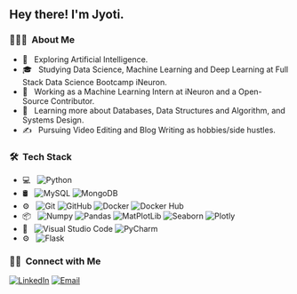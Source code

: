 <h2> Hey there! I'm Jyoti.</h2>

<h3> 👨🏻‍💻 &nbsp;About Me </h3>

- 🤔 &nbsp; Exploring Artificial Intelligence.
- 🎓 &nbsp; Studying Data Science, Machine Learning and Deep Learning at Full Stack Data Science Bootcamp iNeuron.
- 💼 &nbsp; Working as a Machine Learning Intern at iNeuron and a Open- Source Contributor.
- 🌱 &nbsp; Learning more about Databases, Data Structures and Algorithm, and Systems Design.
- ✍️ &nbsp; Pursuing Video Editing and Blog Writing as hobbies/side hustles.

<h3> 🛠 &nbsp;Tech Stack</h3>

- 💻 &nbsp;
  ![Python](https://img.shields.io/badge/-Python-333333?style=flat&logo=python)
- 🛢 &nbsp;
  ![MySQL](https://img.shields.io/badge/-MySQL-333333?style=flat&logo=mysql)
  ![MongoDB](https://img.shields.io/badge/-MongoDB-333333?style=flat&logo=mongodb)
- ⚙️ &nbsp;
  ![Git](https://img.shields.io/badge/-Git-333333?style=flat&logo=git)
  ![GitHub](https://img.shields.io/badge/-GitHub-333333?style=flat&logo=github)
  ![Docker](https://img.shields.io/badge/-Docker-333333?style=flat&logo=docker)
  ![Docker Hub](https://img.shields.io/badge/-DockerHub-333333?style=flat&logo=docker)
- 📦 &nbsp;
  ![Numpy](https://img.shields.io/badge/-Numpy-333333?style=flat&logo=Numpy&logoColor=007ACC)
  ![Pandas](https://img.shields.io/badge/-Pandas-333333?style=flat&logo=pandas)
  ![MatPlotLib](https://img.shields.io/badge/-Matplotlib-333333?style=flat&logo=matplotlib)
  ![Seaborn](https://img.shields.io/badge/-Seaborn-333333?style=flat&logo=seaborn)
  ![Plotly](https://img.shields.io/badge/-Plotly-333333?style=flat&logo=plotly)
- 🔧 &nbsp;
  ![Visual Studio Code](https://img.shields.io/badge/-Visual%20Studio%20Code-333333?style=flat&logo=visual-studio-code&logoColor=007ACC)
  ![PyCharm](https://img.shields.io/badge/-PyCharm-333333?style=flat&logo=pycharm)
- ⚙️ &nbsp;
   ![Flask](https://img.shields.io/badge/-Flask-333333?style=flat&logo=flask)
   

<h3> 🤝🏻 &nbsp;Connect with Me </h3>

<a href="https://www.linkedin.com/in/km-jyoti-pandey/"><img alt="LinkedIn" src="https://img.shields.io/badge/LinkedIn-Jyoti%20Pandey-blue?style=flat-square&logo=linkedin"></a>
<a href="" src="https://img.shields.io/badge/Instagram-imjyotipandey-blue?style=flat-square&logo=instagram"></a>
<a href="mailto:jyoti.pandey4ai@gmail.com"><img alt="Email" src="https://img.shields.io/badge/Email-jyoti.pandey4ai@gmail.com-blue?style=flat-square&logo=gmail"></a>
</p>
